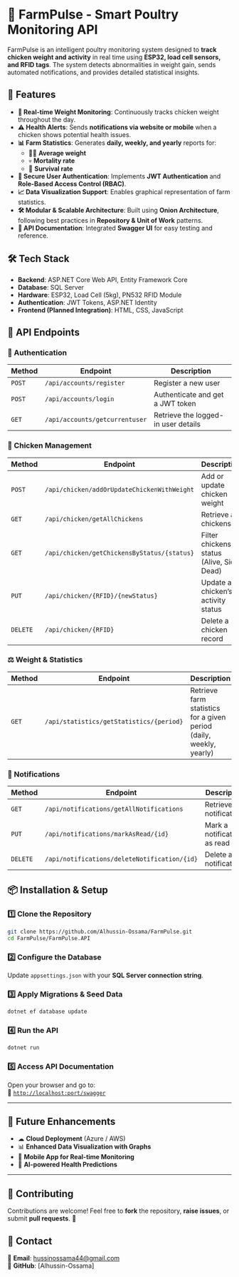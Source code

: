 # 🐔 FarmPulse - Smart Poultry Monitoring API

FarmPulse is an intelligent poultry monitoring system designed to **track chicken weight and activity** in real time using **ESP32, load cell sensors, and RFID tags**. The system detects abnormalities in weight gain, sends automated notifications, and provides detailed statistical insights.

## 🚀 Features

- **📡 Real-time Weight Monitoring**: Continuously tracks chicken weight throughout the day.
- **⚠️ Health Alerts**: Sends **notifications via website or mobile** when a chicken shows potential health issues.
- **📊 Farm Statistics**: Generates **daily, weekly, and yearly** reports for:
  - 🏋️‍♂️ **Average weight**
  - 💀 **Mortality rate**
  - 🐔 **Survival rate**
- **🔑 Secure User Authentication**: Implements **JWT Authentication** and **Role-Based Access Control (RBAC)**.
- **📈 Data Visualization Support**: Enables graphical representation of farm statistics.
- **🛠️ Modular & Scalable Architecture**: Built using **Onion Architecture**, following best practices in **Repository & Unit of Work** patterns.
- **📝 API Documentation**: Integrated **Swagger UI** for easy testing and reference.

## 🛠️ Tech Stack

- **Backend**: ASP.NET Core Web API, Entity Framework Core
- **Database**: SQL Server
- **Hardware**: ESP32, Load Cell (5kg), PN532 RFID Module
- **Authentication**: JWT Tokens, ASP.NET Identity
- **Frontend (Planned Integration)**: HTML, CSS, JavaScript

## 📜 API Endpoints

### 🔐 Authentication
| Method | Endpoint | Description |
|--------|---------|-------------|
| `POST` | `/api/accounts/register` | Register a new user |
| `POST` | `/api/accounts/login` | Authenticate and get a JWT token |
| `GET`  | `/api/accounts/getcurrentuser` | Retrieve the logged-in user details |

### 🐔 Chicken Management
| Method | Endpoint | Description |
|--------|---------|-------------|
| `POST` | `/api/chicken/addOrUpdateChickenWithWeight` | Add or update chicken weight |
| `GET`  | `/api/chicken/getAllChickens` | Retrieve all chickens |
| `GET`  | `/api/chicken/getChickensByStatus/{status}` | Filter chickens by status (Alive, Sick, Dead) |
| `PUT`  | `/api/chicken/{RFID}/{newStatus}` | Update a chicken’s activity status |
| `DELETE` | `/api/chicken/{RFID}` | Delete a chicken record |

### ⚖️ Weight & Statistics
| Method | Endpoint | Description |
|--------|---------|-------------|
| `GET`  | `/api/statistics/getStatistics/{period}` | Retrieve farm statistics for a given period (daily, weekly, yearly) |

### 🔔 Notifications
| Method | Endpoint | Description |
|--------|---------|-------------|
| `GET`  | `/api/notifications/getAllNotifications` | Retrieve all notifications |
| `PUT`  | `/api/notifications/markAsRead/{id}` | Mark a notification as read |
| `DELETE` | `/api/notifications/deleteNotification/{id}` | Delete a notification |

## 📦 Installation & Setup

### 1️⃣ Clone the Repository  
```sh
git clone https://github.com/Alhussin-Ossama/FarmPulse.git
cd FarmPulse/FarmPulse.API
```

### 2️⃣ Configure the Database  
Update `appsettings.json` with your **SQL Server connection string**.

### 3️⃣ Apply Migrations & Seed Data  
```sh
dotnet ef database update
```

### 4️⃣ Run the API  
```sh
dotnet run
```

### 5️⃣ Access API Documentation  
Open your browser and go to:  
🔗 [`http://localhost:port/swagger`](http://localhost:port/swagger)

---

## 🔮 Future Enhancements  
- ☁ **Cloud Deployment** (Azure / AWS)  
- 📊 **Enhanced Data Visualization with Graphs**  
- 📱 **Mobile App for Real-time Monitoring**  
- 🤖 **AI-powered Health Predictions**  

---

## 🤝 Contributing  
Contributions are welcome! Feel free to **fork** the repository, **raise issues**, or submit **pull requests**. 🚀  

## 📧 Contact  
📩 **Email**: [hussinossama44@gmail.com](mailto:hussinossama44@gmail.com)  
🔗 **GitHub**: [Alhussin-Ossama]

